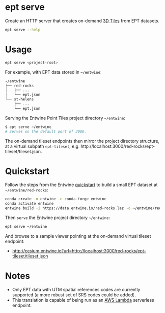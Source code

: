 # ept serve

Create an HTTP server that creates on-demand [3D Tiles](https://github.com/AnalyticalGraphicsInc/3d-tiles) from EPT datasets.

```bash
ept serve --help
```

# Usage

```bash
ept serve <project-root>
```

For example, with EPT data stored in `~/entwine`:

```bash
~/entwine
├── red-rocks
│   ├── ...
│   └── ept.json
└── st-helens
    ├── ...
    └── ept.json
```

Serving the Entwine Point Tiles project directory `~/entwine`:

```bash
$ ept serve ~/entwine
# Serves on the default port of 3000.
```

The on-demand tileset endpoints then mirror the project directory structure, at a virtual subpath `ept-tileset`, e.g. http://localhost:3000/red-rocks/ept-tileset/tileset.json.

# Quickstart

Follow the steps from the Entwine [quickstart](https://entwine.io/quickstart.html) to build a small EPT dataset at `~/entwine/red-rocks`:
```bash
conda create -n entwine -c conda-forge entwine
conda activate entwine
entwine build -i https://data.entwine.io/red-rocks.laz -o ~/entwine/red-rocks
```

Then `serve` the Entwine project directory `~/entwine`:
```bash
ept serve ~/entwine
```

And browse to a sample viewer pointing at the on-demand virtual tileset endpoint:
- http://cesium.entwine.io?url=http://localhost:3000/red-rocks/ept-tileset/tileset.json

# Notes

- Only EPT data with UTM spatial references codes are currently supported (a more robust set of SRS codes could be added).
- This translation is capable of being run as an [AWS Lambda](https://aws.amazon.com/lambda/) serverless endpoint.

